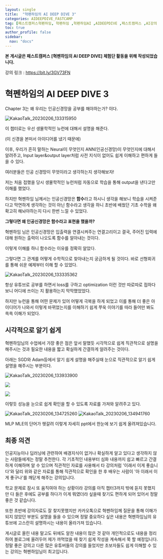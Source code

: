 ```yaml
---
layout: single
title:  "혁펜하임의 AI DEEP DIVE 3"
categories: AIDEEPDIVE_FASTCAMP
tag: [패스트캠퍼스혁펜하임, 혁펜하임 ,혁펜하임AI ,AIDEEPDIVE ,패스트캠퍼스 ,AI강의 ,혁펜하임강의 ,혁펜하임강의후기]
toc: true
author_profile: false
sidebar:
  nav: "docs"
---
```


<head>
  <style>
    table.dataframe {
      white-space: normal;
      width: 100%;
      height: 240px;
      display: block;
      overflow: auto;
      font-family: Arial, sans-serif;
      font-size: 0.9rem;
      line-height: 20px;
      text-align: center;
      border: 0px !important;
    }

    table.dataframe th {
      text-align: center;
      font-weight: bold;
      padding: 8px;
    }

    table.dataframe td {
      text-align: center;
      padding: 8px;
    }

    table.dataframe tr:hover {
      background: #b8d1f3; 
    }

    .output_prompt {
      overflow: auto;
      font-size: 0.9rem;
      line-height: 1.45;
      border-radius: 0.3rem;
      -webkit-overflow-scrolling: touch;
      padding: 0.8rem;
      margin-top: 0;
      margin-bottom: 15px;
      font: 1rem Consolas, "Liberation Mono", Menlo, Courier, monospace;
      color: $code-text-color;
      border: solid 1px $border-color;
      border-radius: 0.3rem;
      word-break: normal;
      white-space: pre;
    }

  .dataframe tbody tr th:only-of-type {
      vertical-align: middle;
  }

  .dataframe tbody tr th {
      vertical-align: top;
  }

  .dataframe thead th {
      text-align: center !important;
      padding: 8px;
  }

  .page__content p {
      margin: 0 0 0px !important;
  }

  .page__content p > strong {
    font-size: 0.8rem !important;
  }

  </style>
</head>


 **본 게시글은 패스트캠퍼스 [혁펜하임의 AI DEEP DIVE] 체험단 활동을 위해 작성되었습니다.**  

강의 링크 : https://bit.ly/3GV73FN  


# 혁펜하임의 AI DEEP DIVE 3


Chapter 3는 왜 우리는 인공신경망을 공부를 해야하는가? 이다.  

  
![KakaoTalk_20230206_133315950](https://user-images.githubusercontent.com/105587839/216887214-84b23665-c830-4d79-bbc5-8e582d790fb3.jpg)



이 챕터로는 우선 생물학적인 뉴런에 대해서 설명을 해준다.  

(이 신경을 본떠서 아이디어를 냈기 때문에)  

이후, 우리가 흔히 말하는 Neural이 무엇인지 ANN(인공신경망)이 무엇인지에 대해서 알려주고, Input layer&output layer처럼 사전 지식이 없어도 쉽게 이해하고 편하게 들을 수 있다.  


여러분들은 인공 신경망이 무엇이라고 생각하는지 생각해보자!  

저는 처음 접했을 당시 생물학적인 뉴런처럼 자동으로 학습을 통해 output을 낸다고만 이해를 했었다.  

하지만 혁펜하임 님께서는 인공신경망은 **함수**라고 하시니 생각을 해보니 학습을 시켜준다고 막연하게 생각하는 것이 아닌 함수라고 생각을 하니 초반에 배웠던 기초 수학을 왜 확고히 해놔야하는지 다시 한번 느낄 수 있었다.  

**그렇다면 왜 인공신경망은 함수라고 표현을 했을까?**


혁펜하임 님은 인공신경망은 입출력을 연결시켜주는 연결고리이고 결국, 주어진 입력에 대해 원하는 출력이 나오도록 함수를 알아내는 것이다.  

이렇게 이해를 하니 함수라는 이유를 정확히 알았다.  

그렇다면 그 관계를 어떻게 수학적으로 찾아내는지 궁금하게 될 것이다. 바로 선형회귀를 통해 쉬운 예제부터 이해 할 수 있었다.  

![KakaoTalk_20230206_133335362](https://user-images.githubusercontent.com/105587839/216887234-b04af241-fee3-47fd-bb37-fbe33ef4c6a7.jpg)



항상 유튜브로 공부를 하면서 loss를 구하고 optimization 이런 것만 따로따로 접하다 보니 어디에 쓰이는 지 활용하는지 막막했었었다.  

하지만 뉴런을 통해 어떤 문제가 있어 어떻게 극복을 하게 되었고 이를 통해 더 좋은 아이디어가 나와서 이렇게 바뀌었는지를 이해하기 쉽게 쭈욱 이야기를 따라 들어만 봐도 쏙쏙 이해가 되었다.


## 시각적으로 알기 쉽게

혁펜하임님의 수업에서 가장 좋은 점은 앞서 말했듯 시각적으로 쉽게 직관적으로 설명을 해주시는 것과 필요한 내용을 짧고 확실하게 간결하게 알려주는 것이다.  

아래는 SGD와 Adam등에서 알기 쉽게 설명을 해주실때 눈으로 직관적으로 알기 쉽게 설명을 해주시는 부분이다.  

![KakaoTalk_20230206_133933900](https://user-images.githubusercontent.com/105587839/216887254-84b0d67a-e24e-4865-a20e-d05cdb03d734.jpg)


![](https://www.ruder.io/content/images/2016/09/saddle_point_evaluation_optimizers.gif)



![](https://www.ruder.io/content/images/2016/09/contours_evaluation_optimizers.gif)


이렇듯 성능을 눈으로 쉽게 확인을 할 수 있도록 자료를 가져와 알려주고 있다.

![KakaoTalk_20230206_134725260](https://user-images.githubusercontent.com/105587839/216887298-60fb6c3f-fb32-482e-bb7f-a9145e1cc2dc.jpg)
![KakaoTalk_20230206_134941760](https://user-images.githubusercontent.com/105587839/216887302-88df60c0-b775-42c5-bc21-8f7cbce0ca7b.jpg)


MLP MLE의 단어가 헷갈려 이렇게 자세히 ppt에서 한눈에 보기 쉽게 올려져있습니다.  




## 최종 의견


인공지능이나 딥러닝에 관련하여 배경지식이 없거나 확실하게 알고 있다고 생각하지 않는 사람들에게는 정말 추천한다. 각 기초적인 내용부터 심화 내용까지 쉽고 빠르고 간결하게 이해하며 알 수 있으며 직관적인 자료를 사용해서 타 강의처럼 '이래서 이게 좋습니다'와 달리 위와 같은 자료를 통해 직관적으로 확인을 한 후 배우는 사람이 '아 이래서 이게 좋구나'를 깨닫게 해주는 강의입니다.  

학교 문제로 잠시 또 움직여야 하는 상황이라 강의를 아직 챕터3까지 밖에 듣지 못했지만 다 들은 후에도 공부를 하다가 이게 뭐였더라 싶을때 찾기도 편하게 되어 있어서 정말 좋은 것 같습니다.  

또한 초반에 강의자료도 잘 찾지못했지만 카카오톡으로 혁펜하임께 질문을 통해 이해가 되지 않았던 부분도 설명을 들을 수 있으며 정말 중요하다 싶은 내용은 혁펜하임님의 유튜브에 고스란히 설명하시는 내용이 올라가져 있습니다.  

게시글로 올린 내용 말고도 뒤에도 알찬 내용이 많은 것 같아 개인적으로도 내용을 정리하여 블로그에 올려두어 제가 까먹었을 때 찾기 쉽게 작성을 계속해서 쭉 할 예정입니다. 정말 좋은 강의고 다른 많은 유튜버들의 강의를 들었지만 초보자들도 쉽게 이해할 수 있는 강의는 혁펜하임님이 최고입니다.

